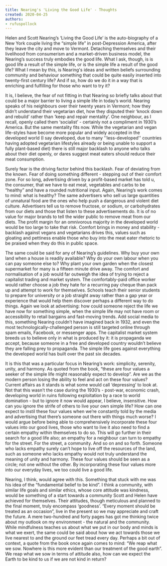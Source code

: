 ```yaml
---
title: Nearing's 'Living the Good Life' - Thoughts
created: 2020-04-25
authors: 
- rufuspollock
---
```

Helen and Scott Nearing’s ‘Living the Good Life’ is the auto-biography of a New York couple living the “simple life” in post-Depression America, after they leave the city and move to Vermont. Detaching themselves and their livelihood from consumerism and a market-driven business model, the Nearing’s success truly embodies the good life. What I ask, though, is is good life a result of the simple life, or is the simple life a result of the good life? What I mean by this, is Nearing's ideas and written beliefs surrounding community and behaviour something that could be quite easily inserted into twenty-first century life? And if so, how do we do it in a way that is enriching and fulfilling for those who want to try it?

It is, I believe, the fear of not fitting in that Nearing so briefly talks about that could be a major barrier to living a simple life in today’s world. Nearing speaks of his neighbours over their twenty years in Vermont; how they didn’t understand their vegetarian diet, how they disputed their ‘knock down and rebuild’ rather than ‘keep and repair mentality’. One neighbour, as I recall, openly called them ‘socialist’ - certainly not a compliment in 1930’s America. But the same mentality fits now. While the vegetarian and vegan life-styles have become more popular and widely accepted in the developed world (I say developed, due to many ''less-developed'' countries having adopted vegetarian lifestyles already or being unable to support a fully plant-based diet) there is still major backlash to anyone who talks about their diet openly, or dares suggest meat eaters should reduce their meat consumption.

Surely fear is the driving factor behind this backlash. Fear of deviating from the known. Fear of doing something different - stepping out of their comfort zone. For so long, advertising driven by a profit-based market has told u, the consumer, that we have to eat meat, vegetables and carbs to be “healthy” and have a rounded nutritional input. Again, Nearing’s work comes to mind: what is healthy? The same advertisers who sell us large quantities of unnatural food are the ones who help push a dangerous and violent diet culture. Advertisers tell us to remove fructose, or sodium, or carbohydrates from our diets and those that listen to these advertisements do. It is of no value for major brands to tell the wider public to remove meat from our diets. The profit margin for an omnivorous majority in the developed world would be too large to take that risk. Comfort brings in money and stability - backlash against vegans and vegetarians drives this, values such as gloating and pettiness enable those who buy into the meat eater rhetoric to be praised when they do this in public space.

The same could be said for any of Nearing’s guidelines. Why buy your own land when a house is readily available? Why do your own labour when you can pay someone else to? Why plant your own garden when the closest supermarket for many is a fifteen minute drive away. The comfort and normalisation of a job would far outweigh the idea of trying to reject a capitalist trading and market system. The comfortably-paid office worker would rather choose a job they hate for a recurring pay cheque than pack up and attempt to work for themselves. Schools teach their senior students to prepare for university or a job straight away rather than a gap year or experience that would help them discover perhaps a different way to do things. Again we look at advertising: how could someone reject the life we have now for something simple, when the simple life may not have room or accessibility to retail bargains and fast-moving trends. Add social media to this, something Nearing couldn’t have imagined back in 1932, and even the most technologically-challenged person is still targeted online through spam emails, Facebook, or messenger apps. The capitalist market system breeds us to believe only in what is produced by it: it is propaganda we accept, because someone in a free and developed country wouldn’t believe they are falling prey to propaganda. The simple life goes against everything the developed world has built over the past six decades.

It is this that was a particular focus in Nearing’s work: simplicity, serenity, unity, and harmony. As quoted from the book, “these are four values a seeker of the simple life might reasonably expect to develop”. Are we as the modern person losing the ability to feel and act on these four values? Current affairs as it stands is what some would call ‘depressing’ to look at. Not that this wasn’t the case during the 1930’s - post-war, economic crash, developing world in ruins following exploitation by a race to world domination - but to ignore it now would appear, I believe, insensitive. How can you ignore the strife of others to live your own simple life? How can one expect to instil these four values when we’re constantly told by the media and advertising that there’s someone out there with things much worse? I would argue before being able to comprehensively incorporate these four values into our good lives, those who want to live it also need to find a certain empathy within themselves to do so. This will go further in their search for a good life also; an empathy for a neighbour can turn to empathy for the street. For the street, a community. And so on and so forth. Someone who lacks empathy surely can’t hope to live off the resources of the land, such as someone who lacks empathy would not truly understand the meaning of unity and harmony. These four values should be seen as a circle; not one without the other. By incorporating these four values more into our everyday lives, we too could live a good life.

Nearing, I think, would agree with this. Something that stuck with me was his idea of the “fundamental belief to be kind”. I think a community, with similar life goals and similar ethics, whose core attitude was kindness, would be something of a start towards a community Scott and Helen have achieved for themselves. Their attitudes, though meticulous and planned to the final moment, truly encompass ‘goodness’. “Every moment should be treated as an occasion”, live in the present so we may appreciate and craft the future. A mere two-hundred and forty pages has got me thinking twice about my outlook on my environment - the natural and the community. While mindfulness teaches us about what we put in our body and minds is what we exert, the same could be said about how we act towards those we live nearest to and the ground our feet tread every day. Perhaps a bit out of context, a quote from the book once again comes to mind: “We reap what we sow. Nowhere is this more evident than our treatment of the good earth”. We reap what we sow in terms of attitude also, how can we expect the Earth to be kind to us if we are not kind in return?
